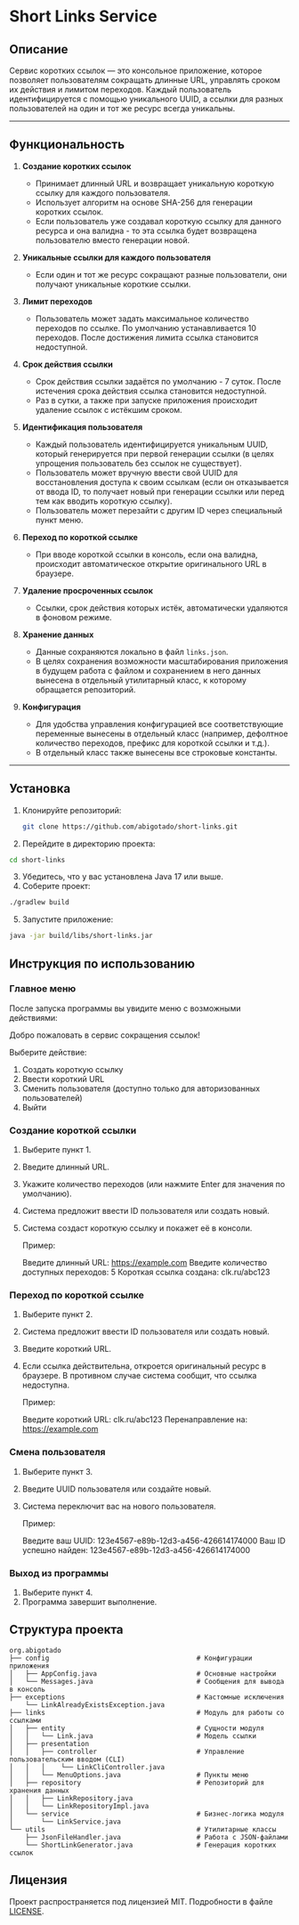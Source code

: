 # **Short Links Service**

## **Описание**
Сервис коротких ссылок — это консольное приложение, которое позволяет пользователям сокращать длинные URL, управлять сроком их действия и лимитом переходов. Каждый пользователь идентифицируется с помощью уникального UUID, а ссылки для разных пользователей на один и тот же ресурс всегда уникальны.

---

## **Функциональность**
1. **Создание коротких ссылок**
    - Принимает длинный URL и возвращает уникальную короткую ссылку для каждого пользователя.
    - Использует алгоритм на основе SHA-256 для генерации коротких ссылок.
    - Если пользователь уже создавал короткую ссылку для данного ресурса и она валидна - то эта ссылка будет возвращена пользователю вместо генерации новой.

2. **Уникальные ссылки для каждого пользователя**
    - Если один и тот же ресурс сокращают разные пользователи, они получают уникальные короткие ссылки.

3. **Лимит переходов**
    - Пользователь может задать максимальное количество переходов по ссылке. По умолчанию устанавливается 10 переходов. После достижения лимита ссылка становится недоступной.

4. **Срок действия ссылки**
    - Срок действия ссылки задаётся по умолчанию - 7 суток. После истечения срока действия ссылка становится недоступной.
    - Раз в сутки, а также при запуске приложения происходит удаление ссылок с истёкшим сроком.

5. **Идентификация пользователя**
    - Каждый пользователь идентифицируется уникальным UUID, который генерируется при первой генерации ссылки (в целях упрощения пользователь без ссылок не существует).
    - Пользователь может вручную ввести свой UUID для восстановления доступа к своим ссылкам (если он отказывается от ввода ID, то получает новый при генерации ссылки или перед тем как вводить короткую ссылку).
    - Пользователь может перезайти с другим ID через специальный пункт меню.

6. **Переход по короткой ссылке**
    - При вводе короткой ссылки в консоль, если она валидна, происходит автоматическое открытие оригинального URL в браузере.

7. **Удаление просроченных ссылок**
    - Ссылки, срок действия которых истёк, автоматически удаляются в фоновом режиме.

8. **Хранение данных**
    - Данные сохраняются локально в файл `links.json`.
    - В целях сохранения возможности масштабирования приложения в будущем работа с файлом и сохранением в него данных вынесена в отдельный утилитарный класс, к которому обращается репозиторий.

9. **Конфигурация**
    - Для удобства управления конфигурацией все соответствующие переменные вынесены в отдельный класс (например, дефолтное количество переходов, префикс для короткой ссылки и т.д.).
    - В отдельный класс также вынесены все строковые константы.

---

## **Установка**

1. Клонируйте репозиторий:
   ```bash
   git clone https://github.com/abigotado/short-links.git
   ```

2.	Перейдите в директорию проекта:

   ```bash
   cd short-links
   ```

3.	Убедитесь, что у вас установлена Java 17 или выше.
4.	Соберите проект:
      
   ```bash
   ./gradlew build
   ```

5.	Запустите приложение:

   ```bash
   java -jar build/libs/short-links.jar
   ```

## **Инструкция по использованию**

### Главное меню

После запуска программы вы увидите меню с возможными действиями:

Добро пожаловать в сервис сокращения ссылок!

Выберите действие:
1. Создать короткую ссылку
2. Ввести короткий URL
3. Сменить пользователя (доступно только для авторизованных пользователей)
4. Выйти

### Создание короткой ссылки
1.	Выберите пункт 1.
2.	Введите длинный URL.
3.	Укажите количество переходов (или нажмите Enter для значения по умолчанию).
4.  Система предложит ввести ID пользователя или создать новый.
5.	Система создаст короткую ссылку и покажет её в консоли.

    Пример:
    
    Введите длинный URL: https://example.com
    Введите количество доступных переходов: 5
    Короткая ссылка создана: clk.ru/abc123

### Переход по короткой ссылке
1.	Выберите пункт 2.
2.  Система предложит ввести ID пользователя или создать новый.
3.	Введите короткий URL.
4.	Если ссылка действительна, откроется оригинальный ресурс в браузере. В противном случае система сообщит, что ссылка недоступна.

    Пример:
    
    Введите короткий URL: clk.ru/abc123
    Перенаправление на: https://example.com

### Смена пользователя
1.	Выберите пункт 3.
2.	Введите UUID пользователя или создайте новый.
3.	Система переключит вас на нового пользователя.

    Пример:
    
    Введите ваш UUID: 123e4567-e89b-12d3-a456-426614174000
    Ваш ID успешно найден: 123e4567-e89b-12d3-a456-426614174000

### Выход из программы
1.	Выберите пункт 4. 
2.  Программа завершит выполнение.

## Структура проекта
    org.abigotado
    ├── config                                     # Конфигурации приложения
    │   ├── AppConfig.java                         # Основные настройки
    │   └── Messages.java                          # Сообщения для вывода в консоль
    ├── exceptions                                 # Кастомные исключения
        └── LinkAlreadyExistsException.java
    ├── links                                      # Модуль для работы со ссылками
    │   ├── entity                                 # Сущности модуля
    │   │   └── Link.java                          # Модель ссылки
    │   ├── presentation
    │   │   ├── controller                         # Управление пользовательским вводом (CLI)
    │   │   │    └── LinkCliController.java
    │   │   └── MenuOptions.java                   # Пункты меню
    │   ├── repository                             # Репозиторий для хранения данных
    │   │   ├── LinkRepository.java
    │   │   └── LinkRepositoryImpl.java
    │   └── service                                # Бизнес-логика модуля
    │       └── LinkService.java
    └── utils                                      # Утилитарные классы
        ├── JsonFileHandler.java                   # Работа с JSON-файлами
        └── ShortLinkGenerator.java                # Генерация коротких ссылок 

## Лицензия

Проект распространяется под лицензией MIT. Подробности в файле [LICENSE](LICENSE).